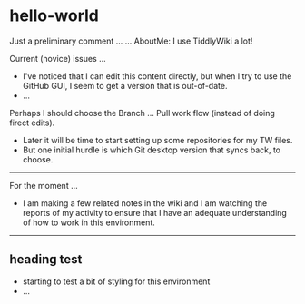 # hello-world
Just a preliminary comment ... 
... AboutMe:  I use TiddlyWiki a lot!

Current (novice) issues ...
* I've noticed that I can edit this content directly, but when I try to use the GitHub GUI, I seem to get a version that is out-of-date.
* ...

Perhaps I should choose the Branch ... Pull work flow (instead of doing firect edits).

* Later it will be time to start setting up some repositories for my TW files.
* But one initial hurdle is which Git desktop version that syncs back, to choose.

<hr>

For the moment ...

* I am making a few related notes in the wiki and I am watching the reports of my activity to ensure that I have an adequate understanding of how to work in this environment.

<hr>
<h2> heading test </h2>

* starting to test a bit of styling for this environment
* ...
